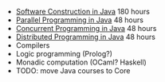 - [Software Construction in Java](https://www.edx.org/course/software-construction-java-mitx-6-005-1x) 180 hours
- [Parallel Programming in Java](https://www.coursera.org/learn/parallel-programming-in-java) 48 hours
- [Concurrent Programming in Java](https://www.coursera.org/learn/concurrent-programming-in-java) 48 hours
- [Distributed Programming in Java](https://www.coursera.org/learn/distributed-programming-in-java) 48 hours
- Compilers
- Logic programming (Prolog?)
- Monadic computation (OCaml? Haskell)
- TODO: move Java courses to Core